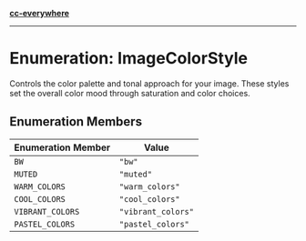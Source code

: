 [**cc-everywhere**](../../../../../index.md)

***

# Enumeration: ImageColorStyle

Controls the color palette and tonal approach for your image.
These styles set the overall color mood through saturation and color choices.

## Enumeration Members

| Enumeration Member | Value |
| ------ | ------ |
| <a id="bw"></a> `BW` | `"bw"` |
| <a id="muted"></a> `MUTED` | `"muted"` |
| <a id="warm_colors"></a> `WARM_COLORS` | `"warm_colors"` |
| <a id="cool_colors"></a> `COOL_COLORS` | `"cool_colors"` |
| <a id="vibrant_colors"></a> `VIBRANT_COLORS` | `"vibrant_colors"` |
| <a id="pastel_colors"></a> `PASTEL_COLORS` | `"pastel_colors"` |
